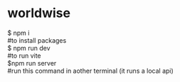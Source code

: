 # worldwise
$ npm i <br/>
#to install packages <br/>
$ npm run dev <br/>
#to run vite <br/>
$npm run server <br/>
#run this command in aother terminal (it runs a local api) 
